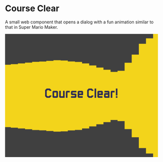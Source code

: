 # Course Clear

A small web component that opens a dialog with a fun animation similar to that in Super Mario Maker.

<img src="https://raw.githubusercontent.com/gillibrand/course-clear/refs/heads/main/screenshot.png">

